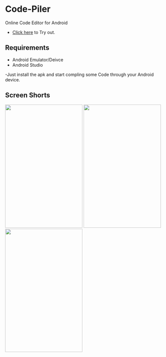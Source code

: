 # Code-Piler
Online Code Editor for Android

- [Click here](https://github.com/SHabaj-dev/Code-Piler/blob/main/Code-Piler.apk) to Try out.

## Requirements
- Android Emulator/Deivce
- Android Studio

-Just install the apk and start compling some Code through your Android device.

## Screen Shorts

<img src="https://user-images.githubusercontent.com/81528489/219949641-5605f60b-1375-46f2-8e1f-e1676e7a9011.jpeg" width="250" height="400"> <img src="https://user-images.githubusercontent.com/81528489/219949665-f750770d-5423-4a04-a6fe-98cc596fd5fb.jpeg" width="250" height="400"> <img src="https://user-images.githubusercontent.com/81528489/219949669-3096caaf-780e-4b72-82f6-16fd5348b72d.jpeg" width="250" height="400">
